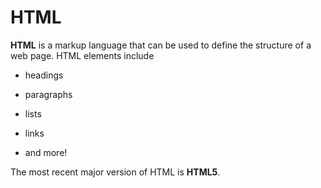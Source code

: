# HTML







**HTML** is a markup language that can be used to define the structure of a web page. HTML elements include







* headings



* paragraphs



* lists



* links



* and more!







The most recent major version of HTML is **HTML5**.